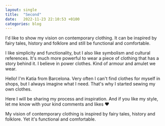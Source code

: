 ```yaml
---
layout: single
title:  "Second"
date:   2022-11-23 22:10:53 +0100
categories: blog
---
```

I'd like to show my vision on contemporary clothing. It can be inspired by fairy tales, history and folklore and still be functional and comfortable.

I like simplicity and functionality, but I also like symbolism and cultural references. It's much more powerful to wear a piece of clothing that has a story behind it. I believe in power clothes. Kind of armour and amulet we wear. 

Hello! I'm Katia from Barcelona. Very often I can't find clothes for myself in shops, but I always imagine what I need. That's why I started sewing my own clothes.

Here I will be sharing my process and inspiration. And if you like my style, let me know with your kind comments and likes ❤

My vision of contemporary clothing is inspired by fairy tales, history and folklore. Yet it's functional and comfortable.
